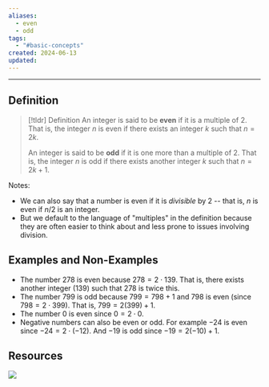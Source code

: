 ```yaml
---
aliases:
  - even
  - odd
tags:
  - "#basic-concepts"
created: 2024-06-13
updated:
---
```

---
## Definition 

> [!tldr] Definition
> An integer is said to be **even** if it is a multiple of 2. That is, the integer $n$ is even if there exists an integer $k$ such that $n = 2k$. 
> 
> An integer is said to be **odd** if it is one more than a multiple of 2. That is, the integer $n$ is odd if there exists another integer $k$ such that $n = 2k+1$. 

Notes: 
- We can also say that a number is even if it is *divisible* by 2 -- that is, $n$ is even if $n/2$ is an integer. 
- But we default to the language of "multiples" in the definition because they are often easier to think about and less prone to issues involving division. 

## Examples and Non-Examples

- The number $278$ is even because $278 = 2 \cdot 139$. That is, there exists another integer ($139$) such that $278$ is twice this. 
- The number $799$ is odd because $799 = 798 + 1$ and $798$ is even (since $798 = 2 \cdot 399$). That is, $799 = 2(399) + 1$. 
- The number $0$ is even since $0 = 2 \cdot 0$. 
- Negative numbers can also be even or odd. For example $-24$ is even since $-24 = 2 \cdot (-12)$. And $-19$ is odd since $-19 = 2(-10) + 1$. 

## Resources 

![](https://www.youtube.com/watch?v=TQZh9yvxFSY)
